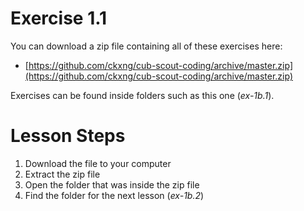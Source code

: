 # Exercise 1.1

You can download a zip file containing all of these exercises here:

- [https://github.com/ckxng/cub-scout-coding/archive/master.zip](https://github.com/ckxng/cub-scout-coding/archive/master.zip)

Exercises can be found inside folders such as this one (_ex-1b.1_).

# Lesson Steps

1. Download the file to your computer
2. Extract the zip file
3. Open the folder that was inside the zip file
4. Find the folder for the next lesson (_ex-1b.2_)
